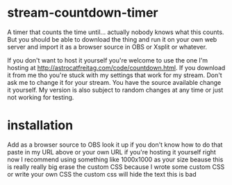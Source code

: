 # stream-countdown-timer
A timer that counts the time until... actually nobody knows what this counts. But you should be able to download the thing and run it on your own web server and import it as a browser source in OBS or Xsplit or whatever.

If you don't want to host it yourself you're welcome to use the one I'm hosting at http://astrocatfreitag.com/code/countdown.html. If you download it from me tho you're stuck with my settings that work for my stream. Don't ask me to change it for your stream. You have the source available change it yourself. My version is also subject to random changes at any time or just not working for testing.

# installation
Add as a browser source to OBS
look it up if you don't know how to do that
paste in my URL above or your own URL if you're hosting it yourself
right now I recommend using something like 1000x1000 as your size beause this is really really big
erase the custom CSS because I wrote some custom CSS or write your own CSS
  the custom css will hide the text
  this is bad

